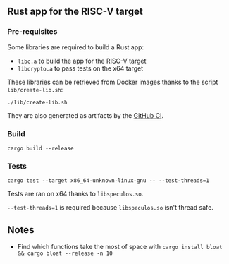 ## Rust app for the RISC-V target

### Pre-requisites

Some libraries are required to build a Rust app:

- `libc.a` to build the app for the RISC-V target
- `libcrypto.a` to pass tests on the x64 target

These libraries can be retrieved from Docker images thanks to the script `lib/create-lib.sh`:

```console
./lib/create-lib.sh
```

They are also generated as artifacts by the [GitHub CI](https://github.com/LedgerHQ/vanadium/actions/workflows/apps.yml).

### Build

```console
cargo build --release
```

### Tests

```console
cargo test --target x86_64-unknown-linux-gnu -- --test-threads=1
```

Tests are ran on x64 thanks to `libspeculos.so`.

`--test-threads=1` is required because `libspeculos.so` isn't thread safe.


## Notes

- Find which functions take the most of space with `cargo install bloat && cargo bloat --release -n 10`
